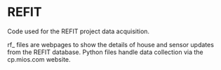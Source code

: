 # REFIT
Code used for the REFIT project data acquisition.

rf_ files are webpages to show the details of house and sensor updates from the REFIT database.
Python files handle data collection via the cp.mios.com website.
